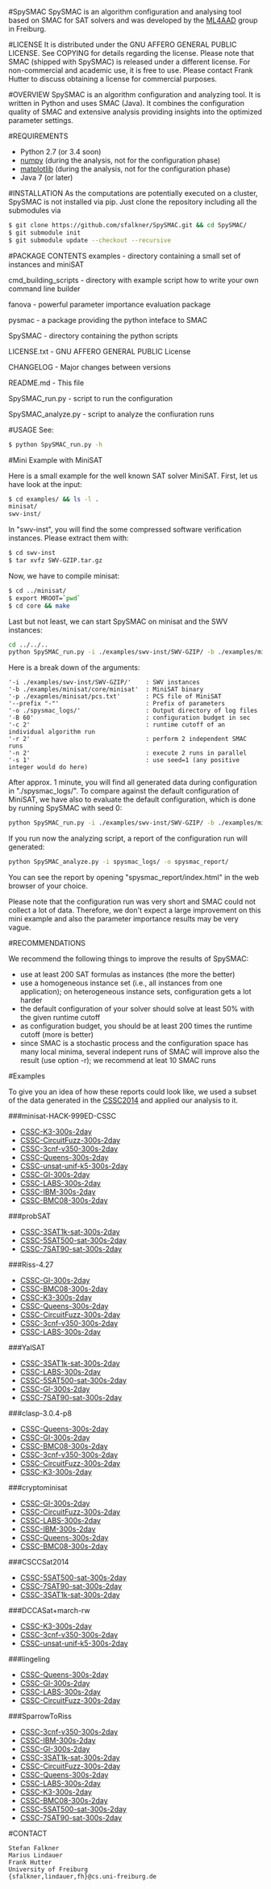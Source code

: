 #SpySMAC 
SpySMAC is an algorithm configuration and analysing tool based on SMAC for SAT solvers
and was developed by the [ML4AAD](http://www.ml4aad.org) group in Freiburg.

#LICENSE
  It is distributed under the GNU AFFERO GENERAL PUBLIC LICENSE. See COPYING for
  details regarding the license. Please note that SMAC (shipped with SpySMAC) is released under a different license.
  For non-commercial and academic use, it is free to use. Please contact Frank Hutter to discuss obtaining a license for commercial purposes.
  
  
#OVERVIEW
  SpySMAC is an algorithm configuration and analyzing tool. 
  It is written in Python and uses SMAC (Java). It combines the 
  configuration quality of SMAC and extensive analysis providing
  insights into the optimized parameter settings.

#REQUIREMENTS

  * Python 2.7 (or 3.4 soon)
  * [numpy](http://www.numpy.org/) (during the analysis, not for the configuration phase)
  * [matplotlib](http://matplotlib.org/) (during the analysis, not for the configuration phase)
  * Java 7 (or later)

#INSTALLATION
  As the computations are potentially executed on a cluster, SpySMAC is not installed via pip.
  Just clone the repository including all the submodules via
  ```bash
  $ git clone https://github.com/sfalkner/SpySMAC.git && cd SpySMAC/
  $ git submodule init
  $ git submodule update --checkout --recursive
  ```
   
    
  
#PACKAGE CONTENTS
  examples     - directory containing a small set of instances and miniSAT
  
  cmd_building_scripts - directory with example script how to write your own command line builder
  
  fanova       - powerful parameter importance evaluation package
  
  pysmac       - a package providing the python inteface to SMAC
  
  SpySMAC      - directory containing the python scripts
  
  LICENSE.txt  -  GNU AFFERO GENERAL PUBLIC License
  
  CHANGELOG    - Major changes between versions
  
  README.md    - This file
  
  SpySMAC_run.py - script to run the configuration 
  
  SpySMAC_analyze.py - script to analyze the confiuration runs
 
#USAGE
  See:
  
```bash
$ python SpySMAC_run.py -h
```
  
#Mini Example with MiniSAT
  
  Here is a small example for the well known SAT solver MiniSAT.
  First, let us have look at the input:
  
```bash
$ cd examples/ && ls -l .
minisat/
swv-inst/
```  
  
  In "swv-inst", you will find the some compressed software verification instances.
  Please extract them with:
  
```bash
$ cd swv-inst
$ tar xvfz SWV-GZIP.tar.gz
```
  
  Now, we have to compile minisat:
  
```bash
$ cd ../minisat/
$ export MROOT=`pwd`
$ cd core && make
```
  
  Last but not least, we can start SpySMAC on minisat and the SWV instances:
  
```bash
cd ../../..
python SpySMAC_run.py -i ./examples/swv-inst/SWV-GZIP/ -b ./examples/minisat/core/minisat -p ./examples/minisat/pcs.txt --prefix "-" -o ./spysmac_logs/ -B 60 -c 2 -r 2 -n 2
```

Here is a break down of the arguments:
```
'-i ./examples/swv-inst/SWV-GZIP/'    : SWV instances 
'-b ./examples/minisat/core/minisat'  : MiniSAT binary
'-p ./exapmles/minisat/pcs.txt'       : PCS file of MiniSAT
'--prefix "-"'                        : Prefix of parameters 
'-o ./spysmac_logs/'                  : Output directory of log files
'-B 60'                               : configuration budget in sec 
'-c 2'                                : runtime cutoff of an individual algorithm run
'-r 2'                                : perform 2 independent SMAC runs
'-n 2'                                : execute 2 runs in parallel
'-s 1'                                : use seed=1 (any positive integer would do here)
```
    
  After approx. 1 minute, you will find all generated data during configuration in "./spysmac_logs/".
  To compare against the default configuration of MiniSAT, we have also to evaluate the default configuration, which is done by running SpySMAC with seed 0:

```bash
python SpySMAC_run.py -i ./examples/swv-inst/SWV-GZIP/ -b ./examples/minisat/core/minisat -p ./examples/minisat/pcs.txt --prefix "-" -o ./spysmac_logs/ -B 60 -c 2 -r 2 -n 2 --seed 0
```
  
  
  If you run now the analyzing script, a report of the configuration run will generated:
  
```bash
python SpySMAC_analyze.py -i spysmac_logs/ -o spysmac_report/
```
  
  You can see the report by opening "spysmac_report/index.html" in the web browser of your choice.
  
  Please note that the configuration run was very short and SMAC could not collect a lot of data.
  Therefore, we don't expect a large improvement on this mini example 
  and also the parameter importance results may be very vague.
 
#RECOMMENDATIONS

  We recommend the following things to improve the results of SpySMAC:
  
  * use at least 200 SAT formulas as instances (the more the better)
  * use a homogeneous instance set (i.e., all instances from one application); 
    on heterogeneous instance sets, configuration gets a lot harder
  * the default configuration of your solver should solve at least 50% with the given runtime cutoff
  * as configuration budget, you should be at least 200 times the runtime cutoff (more is better)
  * since SMAC is a stochastic process and the configuration space has many local minima, 
    several indepent runs of SMAC will improve also the result (use option -r);
    we recommend at leat 10 SMAC runs
     

#Examples

To give you an idea of how these reports could look like, we used a subset of the data generated in the [CSSC2014](http://aclib.net/cssc2014/) and applied our analysis to it.

###minisat-HACK-999ED-CSSC
  * [CSSC-K3-300s-2day](http://aclib.net/spysmac/random_CSSC-K3-300s-2day_smac_minisat-HACK-999ED-CSSC)
  * [CSSC-CircuitFuzz-300s-2day](http://aclib.net/spysmac/industrial_CSSC-CircuitFuzz-300s-2day_smac_minisat-HACK-999ED-CSSC)
  * [CSSC-3cnf-v350-300s-2day](http://aclib.net/spysmac/random_CSSC-3cnf-v350-300s-2day_smac_minisat-HACK-999ED-CSSC)
  * [CSSC-Queens-300s-2day](http://aclib.net/spysmac/crafted_CSSC-Queens-300s-2day_smac_minisat-HACK-999ED-CSSC)
  * [CSSC-unsat-unif-k5-300s-2day](http://aclib.net/spysmac/random_CSSC-unsat-unif-k5-300s-2day_smac_minisat-HACK-999ED-CSSC)
  * [CSSC-GI-300s-2day](http://aclib.net/spysmac/crafted_CSSC-GI-300s-2day_smac_minisat-HACK-999ED-CSSC)
  * [CSSC-LABS-300s-2day](http://aclib.net/spysmac/crafted_CSSC-LABS-300s-2day_smac_minisat-HACK-999ED-CSSC)
  * [CSSC-IBM-300s-2day](http://aclib.net/spysmac/industrial_CSSC-IBM-300s-2day_smac_minisat-HACK-999ED-CSSC)
  * [CSSC-BMC08-300s-2day](http://aclib.net/spysmac/industrial_CSSC-BMC08-300s-2day_smac_minisat-HACK-999ED-CSSC)
  
###probSAT
  * [CSSC-3SAT1k-sat-300s-2day](http://aclib.net/spysmac/randomSAT_CSSC-3SAT1k-sat-300s-2day_smac_probSAT)
  * [CSSC-5SAT500-sat-300s-2day](http://aclib.net/spysmac/randomSAT_CSSC-5SAT500-sat-300s-2day_smac_probSAT)
  * [CSSC-7SAT90-sat-300s-2day](http://aclib.net/spysmac/randomSAT_CSSC-7SAT90-sat-300s-2day_smac_probSAT)
  
###Riss-4.27
  * [CSSC-GI-300s-2day](http://aclib.net/spysmac/crafted_CSSC-GI-300s-2day_smac_Riss-4.27)
  * [CSSC-BMC08-300s-2day](http://aclib.net/spysmac/industrial_CSSC-BMC08-300s-2day_smac_Riss-4.27)
  * [CSSC-K3-300s-2day](http://aclib.net/spysmac/random_CSSC-K3-300s-2day_smac_Riss-4.27)
  * [CSSC-Queens-300s-2day](http://aclib.net/spysmac/crafted_CSSC-Queens-300s-2day_smac_Riss-4.27)
  * [CSSC-CircuitFuzz-300s-2day](http://aclib.net/spysmac/industrial_CSSC-CircuitFuzz-300s-2day_smac_Riss-4.27)
  * [CSSC-3cnf-v350-300s-2day](http://aclib.net/spysmac/random_CSSC-3cnf-v350-300s-2day_smac_Riss-4.27)
  * [CSSC-LABS-300s-2day](http://aclib.net/spysmac/crafted_CSSC-LABS-300s-2day_smac_Riss-4.27)
  
###YalSAT
  * [CSSC-3SAT1k-sat-300s-2day](http://aclib.net/spysmac/randomSAT_CSSC-3SAT1k-sat-300s-2day_smac_YalSAT)
  * [CSSC-LABS-300s-2day](http://aclib.net/spysmac/crafted_CSSC-LABS-300s-2day_smac_YalSAT)
  * [CSSC-5SAT500-sat-300s-2day](http://aclib.net/spysmac/randomSAT_CSSC-5SAT500-sat-300s-2day_smac_YalSAT)
  * [CSSC-GI-300s-2day](http://aclib.net/spysmac/crafted_CSSC-GI-300s-2day_smac_YalSAT)
  * [CSSC-7SAT90-sat-300s-2day](http://aclib.net/spysmac/randomSAT_CSSC-7SAT90-sat-300s-2day_smac_YalSAT)
  
###clasp-3.0.4-p8
  * [CSSC-Queens-300s-2day](http://aclib.net/spysmac/crafted_CSSC-Queens-300s-2day_smac_clasp-3.0.4-p8)
  * [CSSC-GI-300s-2day](http://aclib.net/spysmac/crafted_CSSC-GI-300s-2day_smac_clasp-3.0.4-p8)
  * [CSSC-BMC08-300s-2day](http://aclib.net/spysmac/industrial_CSSC-BMC08-300s-2day_smac_clasp-3.0.4-p8)
  * [CSSC-3cnf-v350-300s-2day](http://aclib.net/spysmac/random_CSSC-3cnf-v350-300s-2day_smac_clasp-3.0.4-p8)
  * [CSSC-CircuitFuzz-300s-2day](http://aclib.net/spysmac/industrial_CSSC-CircuitFuzz-300s-2day_smac_clasp-3.0.4-p8)
  * [CSSC-K3-300s-2day](http://aclib.net/spysmac/random_CSSC-K3-300s-2day_smac_clasp-3.0.4-p8)
  
###cryptominisat
  * [CSSC-GI-300s-2day](http://aclib.net/spysmac/crafted_CSSC-GI-300s-2day_smac_cryptominisat)
  * [CSSC-CircuitFuzz-300s-2day](http://aclib.net/spysmac/industrial_CSSC-CircuitFuzz-300s-2day_smac_cryptominisat)
  * [CSSC-LABS-300s-2day](http://aclib.net/spysmac/crafted_CSSC-LABS-300s-2day_smac_cryptominisat)
  * [CSSC-IBM-300s-2day](http://aclib.net/spysmac/industrial_CSSC-IBM-300s-2day_smac_cryptominisat)
  * [CSSC-Queens-300s-2day](http://aclib.net/spysmac/crafted_CSSC-Queens-300s-2day_smac_cryptominisat)
  * [CSSC-BMC08-300s-2day](http://aclib.net/spysmac/industrial_CSSC-BMC08-300s-2day_smac_cryptominisat)
  
###CSCCSat2014
  * [CSSC-5SAT500-sat-300s-2day](http://aclib.net/spysmac/randomSAT_CSSC-5SAT500-sat-300s-2day_smac_CSCCSat2014)
  * [CSSC-7SAT90-sat-300s-2day](http://aclib.net/spysmac/randomSAT_CSSC-7SAT90-sat-300s-2day_smac_CSCCSat2014)
  * [CSSC-3SAT1k-sat-300s-2day](http://aclib.net/spysmac/randomSAT_CSSC-3SAT1k-sat-300s-2day_smac_CSCCSat2014)
  
###DCCASat+march-rw
  * [CSSC-K3-300s-2day](http://aclib.net/spysmac/random_CSSC-K3-300s-2day_smac_DCCASat+march-rw)
  * [CSSC-3cnf-v350-300s-2day](http://aclib.net/spysmac/random_CSSC-3cnf-v350-300s-2day_smac_DCCASat+march-rw)
  * [CSSC-unsat-unif-k5-300s-2day](http://aclib.net/spysmac/random_CSSC-unsat-unif-k5-300s-2day_smac_DCCASat+march-rw)
  
###lingeling
  * [CSSC-Queens-300s-2day](http://aclib.net/spysmac/crafted_CSSC-Queens-300s-2day_smac_lingeling)
  * [CSSC-GI-300s-2day](http://aclib.net/spysmac/crafted_CSSC-GI-300s-2day_smac_lingeling)
  * [CSSC-LABS-300s-2day](http://aclib.net/spysmac/crafted_CSSC-LABS-300s-2day_smac_lingeling)
  * [CSSC-CircuitFuzz-300s-2day](http://aclib.net/spysmac/industrial_CSSC-CircuitFuzz-300s-2day_smac_lingeling)
  
###SparrowToRiss
  * [CSSC-3cnf-v350-300s-2day](http://aclib.net/spysmac/random_CSSC-3cnf-v350-300s-2day_smac_SparrowToRiss)
  * [CSSC-IBM-300s-2day](http://aclib.net/spysmac/industrial_CSSC-IBM-300s-2day_smac_SparrowToRiss)
  * [CSSC-GI-300s-2day](http://aclib.net/spysmac/crafted_CSSC-GI-300s-2day_smac_SparrowToRiss)
  * [CSSC-3SAT1k-sat-300s-2day](http://aclib.net/spysmac/randomSAT_CSSC-3SAT1k-sat-300s-2day_smac_SparrowToRiss)
  * [CSSC-CircuitFuzz-300s-2day](http://aclib.net/spysmac/industrial_CSSC-CircuitFuzz-300s-2day_smac_SparrowToRiss)
  * [CSSC-Queens-300s-2day](http://aclib.net/spysmac/crafted_CSSC-Queens-300s-2day_smac_SparrowToRiss)
  * [CSSC-LABS-300s-2day](http://aclib.net/spysmac/crafted_CSSC-LABS-300s-2day_smac_SparrowToRiss)
  * [CSSC-K3-300s-2day](http://aclib.net/spysmac/random_CSSC-K3-300s-2day_smac_SparrowToRiss)
  * [CSSC-BMC08-300s-2day](http://aclib.net/spysmac/industrial_CSSC-BMC08-300s-2day_smac_SparrowToRiss)
  * [CSSC-5SAT500-sat-300s-2day](http://aclib.net/spysmac/randomSAT_CSSC-5SAT500-sat-300s-2day_smac_SparrowToRiss)
  * [CSSC-7SAT90-sat-300s-2day](http://aclib.net/spysmac/randomSAT_CSSC-7SAT90-sat-300s-2day_smac_SparrowToRiss)


 
#CONTACT

	Stefan Falkner
 	Marius Lindauer
 	Frank Hutter
 	University of Freiburg
 	{sfalkner,lindauer,fh}@cs.uni-freiburg.de
 	
  
